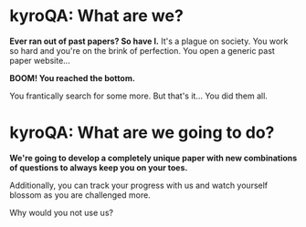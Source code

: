 # kyroQA: What are we?

**Ever ran out of past papers? So have I.**
It's a plague on society. You work so hard and you're on the brink of perfection. You open a generic past paper website...

**BOOM! You reached the bottom.**

You frantically search for some more. But that's it... You did them all.

# kyroQA: What are we going to do?

**We're going to develop a completely unique paper with new combinations of questions to always keep you on your toes.**

Additionally, you can track your progress with us and watch yourself blossom as you are challenged more.

Why would you not use us?
